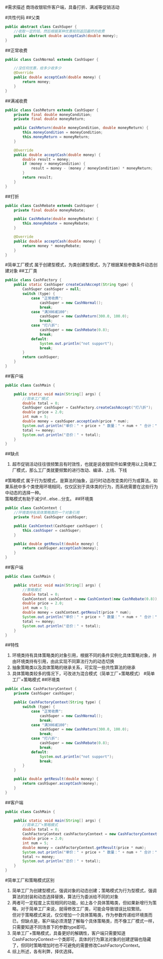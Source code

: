 #需求描述
商场收银软件客户端，具备打折、满减等促销活动  

#共性代码
##父类
```java
public abstract class CashSuper {
    //收取一定的钱，然后根据某种优惠规则返回最终的收费
    public abstract double acceptCash(double money);
}
```  
##正常收费
```java
public class CashNormal extends CashSuper {

    //没任何优惠，给多少收多少
    @Override
    public double acceptCash(double money) {
        return money;
    }
}
```  
##满减收费
```java
public class CashReturn extends CashSuper {
    private final double moneyCondition;
    private final double moneyReturn;

    public CashReturn(double moneyCondition, double moneyReturn) {
        this.moneyCondition = moneyCondition;
        this.moneyReturn = moneyReturn;
    }

    @Override
    public double acceptCash(double money) {
        double result = money;
        if (money > moneyCondition) {
            result = money - (money / moneyCondition) * moneyReturn;
        }
        return result;
    }
}
```  
##打折
```java
public class CashRebate extends CashSuper {
    private final double moneyRebate;

    public CashRebate(double moneyRebate) {
        this.moneyRebate = moneyRebate;
    }

    @Override
    public double acceptCash(double money) {
        return money * moneyRebate;
    }
}
``` 

#简单工厂模式
属于创建型模式，为类创建型模式，为了根据某些参数条件动态创建对象
##工厂类
```java
public class CashFactory {
    public static CashSuper createCashAccept(String type) {
        CashSuper cashSuper = null;
        switch (type) {
            case "正常收费":
                cashSuper = new CashNormal();
                break;
            case "满300减100":
                cashSuper = new CashReturn(300.0, 100.0);
                break;
            case "打八折":
                cashSuper = new CashRebate(0.8);
                break;
            default:
                System.out.println("not support");
                break;
        }
        return cashSuper;
    }
}
``` 
##客户端
```java
public class CashMain {

    public static void main(String[] args) {
        //简单工厂模式
        double total = 0;
        CashSuper cashSuper = CashFactory.createCashAccept("打八折");
        double price = 2.0;
        int num = 5;
        double money = cashSuper.acceptCash(price * num);
        System.out.println("单价：" + price + " 数量：" + num + " 合计：" + money);
        total += money;
        System.out.println("总价：" + total);
    }
}
``` 
##缺点
1. 超市促销活动往往很频繁且有时效性，也就是说收银软件如果使用以上简单工厂模式，那么工厂类就要频繁的进行改动、编译、上线、下线

#策略模式
属于行为型模式，是算法的抽象，运行时动态改变类的行为或算法。如果系统中多个类使用环境相同，仅仅区别于具体类的行为，而系统需要在这些行为中动态的选择一种。  
策略模式有助于减少if...else...分支。
##环境类
```java
public class CashContext {
    //环境类持有具体策略类的一个对象引用
    private final CashSuper cashSuper;

    public CashContext(CashSuper cashSuper) {
        this.cashSuper = cashSuper;
    }

    public double getResult(double money) {
        return cashSuper.acceptCash(money);
    }
}
``` 
##客户端
```java
public class CashMain {

    public static void main(String[] args) {
        //策略模式
        double total = 0;
        CashContext cashContext = new CashContext(new CashRebate(0.8));
        double price = 2.0;
        int num = 5;
        double money = cashContext.getResult(price * num);
        System.out.println("单价：" + price + " 数量：" + num + " 合计：" + money);
        total += money;
        System.out.println("总价：" + total);
    }
}
``` 
##特性
1. 环境类持有具体策略类的对象引用，根据不同的条件实例化具体策略对象，并由环境类持有引用，由此实现不同算法行为的动态切换  
2. 抽象策略类以及具体策略的继承关系，可实现一些共性算法的继承  
3. 具体策略类较多的情况下，可改进为混合模式（简单工厂+策略模式）
#简单工厂+策略模式
##环境类
```java
public class CashFactoryContext {
    private CashSuper cashSuper;

    public CashFactoryContext(String type) {
        switch (type) {
            case "正常收费":
                cashSuper = new CashNormal();
                break;
            case "满300减100":
                cashSuper = new CashReturn(300.0, 100.0);
                break;
            case "打八折":
                cashSuper = new CashRebate(0.8);
                break;
            default:
                System.out.println("not support");
                break;
        }
    }

    public double getResult(double money) {
        return cashSuper.acceptCash(money);
    }
}
```
##客户端
```java
public class CashMain {

    public static void main(String[] args) {
        //简单工厂+策略模式
        double total = 0;
        CashFactoryContext cashFactoryContext = new CashFactoryContext("打八折");
        double price = 2.0;
        int num = 5;
        double money = cashFactoryContext.getResult(price * num);
        System.out.println("单价：" + price + " 数量：" + num + " 合计：" + money);
        total += money;
        System.out.println("总价：" + total);
    }
}
```  
#简单工厂和策略模式区别
1. 简单工厂为创建型模式，强调对象的动态创建；策略模式为行为型模式，强调算法的封装和动态选择替换，算法行为委派给不同的对象  
2. 两者可一定程度上实现相同的功能，如上各个具体策略类，但如果新增行为策略，对于简单工厂来说，就得修改工厂类，可能会导致错误比较繁琐。  
但对于策略模式来说，仅仅增加一个具体策略类，作为参数传递给环境类而已，但缺点是，客户端必须清楚了解每个具体策略类，而不像工厂模式一样，只需要知道不同场景下的参数type即可。  
3. 简单工厂+策略模式，具备更好的解耦性，客户端只需要知道CashFactoryContext一个类即可，具体的行为算法对象的创建逻辑也隐藏了，但同时策略增加时也不可避免的需要修改CashFactoryContext。
4. 综上所述，各有利弊，择优选择。